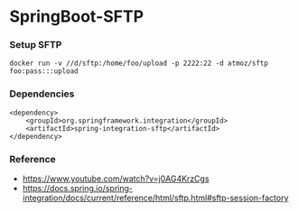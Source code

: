 # SpringBoot-SFTP

### Setup SFTP

    docker run -v //d/sftp:/home/foo/upload -p 2222:22 -d atmoz/sftp foo:pass:::upload

### Dependencies

    <dependency>
	    <groupId>org.springframework.integration</groupId>
	    <artifactId>spring-integration-sftp</artifactId>
	</dependency>

### Reference

- https://www.youtube.com/watch?v=j0AG4KrzCgs
- https://docs.spring.io/spring-integration/docs/current/reference/html/sftp.html#sftp-session-factory
